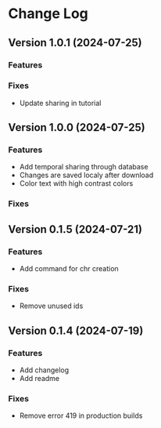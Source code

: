 # Change Log

## Version 1.0.1 (2024-07-25)

### Features

### Fixes

- Update sharing in tutorial

## Version 1.0.0 (2024-07-25)

### Features

- Add temporal sharing through database
- Changes are saved localy after download
- Color text with high contrast colors

### Fixes

## Version 0.1.5 (2024-07-21)

### Features

- Add command for chr creation

### Fixes

- Remove unused ids

## Version 0.1.4 (2024-07-19)

### Features

- Add changelog
- Add readme

### Fixes

- Remove error 419 in production builds
